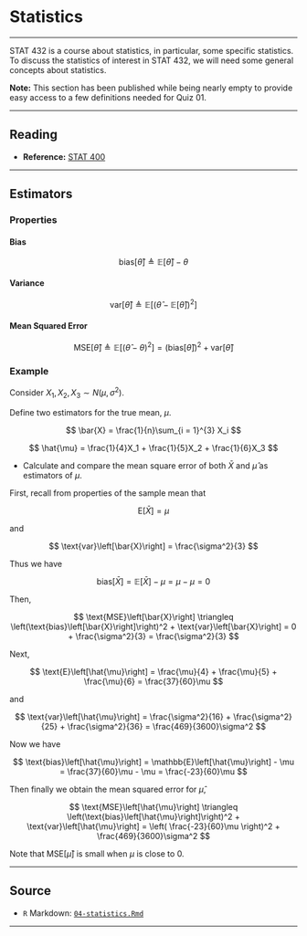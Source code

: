 # Statistics



***

STAT 432 is a course about statistics, in particular, some specific statistics. To discuss the statistics of interest in STAT 432, we will need some general concepts about statistics.

**Note:** This section has been published while being nearly empty to provide easy access to a few definitions needed for Quiz 01.

***

## Reading

- **Reference:** [STAT 400](http://stat400.org)

***

<!-- - TODO: Where we are going, estimating conditional means and distributions. -->
<!-- - TODO: estimation = learning. "learning from data." what are we learning about? often parameters. -->
<!-- - TODO: <http://stat400.org> -->
<!-- - TODO: <http://stat420.org> -->

<!-- ## Statistics -->

<!-- - TODO: parameters are a function of the population distribution -->
<!-- - TODO: statistics are a function of data. -->
<!-- - TODO: parameters:population::statistics::data -->
<!-- - TODO: statistic vs value of a statistic -->

## Estimators

<!-- - TODO: estimator vs estimate -->

### Properties

#### Bias

$$
\text{bias}\left[\hat{\theta}\right] \triangleq
\mathbb{E}\left[\hat{\theta}\right] - \theta
$$

#### Variance

$$
\text{var}\left[\hat{\theta}\right] \triangleq
\mathbb{E}\left[ \left( \hat{\theta} - \mathbb{E}\left[\hat{\theta}\right] \right)^2 \right]
$$

#### Mean Squared Error

$$
\text{MSE}\left[\hat{\theta}\right] \triangleq
\mathbb{E}\left[\left(\hat{\theta} - \theta\right)^2\right] =
\left(\text{bias}\left[\hat{\theta}\right]\right)^2 + 
\text{var}\left[\hat{\theta}\right]
$$

### Example

Consider $X_1, X_2, X_3 \sim N(\mu, \sigma^2)$.

Define two estimators for the true mean, $\mu$.

$$
\bar{X} = \frac{1}{n}\sum_{i = 1}^{3} X_i
$$

$$
\hat{\mu} = \frac{1}{4}X_1 + \frac{1}{5}X_2 + \frac{1}{6}X_3
$$

- Calculate and compare the mean square error of both $\bar{X}$ and $\hat{\mu}$ as estimators of $\mu$.

First, recall from properties of the sample mean that

$$
\text{E}\left[\bar{X}\right] = \mu
$$

and

$$
\text{var}\left[\bar{X}\right] = \frac{\sigma^2}{3}
$$

Thus we have

$$
\text{bias}\left[\bar{X}\right] = 
\mathbb{E}\left[\bar{X}\right] - \mu = 
\mu - \mu = 0
$$

Then, 

$$
\text{MSE}\left[\bar{X}\right] \triangleq
\left(\text{bias}\left[\bar{X}\right]\right)^2 +
\text{var}\left[\bar{X}\right] =
0 + \frac{\sigma^2}{3} = 
\frac{\sigma^2}{3}
$$

Next,

$$
\text{E}\left[\hat{\mu}\right] = \frac{\mu}{4} + \frac{\mu}{5} + \frac{\mu}{6} = \frac{37}{60}\mu
$$

and

$$
\text{var}\left[\hat{\mu}\right] = \frac{\sigma^2}{16} + \frac{\sigma^2}{25} + \frac{\sigma^2}{36} = \frac{469}{3600}\sigma^2
$$

Now we have

$$
\text{bias}\left[\hat{\mu}\right] = 
\mathbb{E}\left[\hat{\mu}\right] - \mu = 
\frac{37}{60}\mu - \mu = \frac{-23}{60}\mu
$$

Then finally we obtain the mean squared error for $\hat{\mu}$, 

$$
\text{MSE}\left[\hat{\mu}\right] \triangleq
\left(\text{bias}\left[\hat{\mu}\right]\right)^2 +
\text{var}\left[\hat{\mu}\right] =
\left( \frac{-23}{60}\mu \right)^2 +
\frac{469}{3600}\sigma^2
$$

Note that $\text{MSE}\left[\hat{\mu}\right]$ is small when $\mu$ is close to 0.

<!-- #### Consistency -->

<!-- An estimator $\hat{\theta}_n$ is said to be a **consistent estimator** of $\theta$ if, for any positive $\epsilon$, -->

<!-- $$ -->
<!-- \lim_{n \rightarrow \infty} P\left( \left| \hat{\theta}_n - \theta \right| \leq  \epsilon\right) =1 -->
<!-- $$ -->

<!-- or, equivalently, -->

<!-- $$ -->
<!-- \lim_{n \rightarrow \infty} P\left( \left| \hat{\theta}_n - \theta \right| >  \epsilon\right) =0 -->
<!-- $$ -->

<!-- We say that $\hat{\theta}_n$ **converges in probability** to $\theta$ and we write $\hat{\theta}_n \overset P \rightarrow \theta$. -->

<!-- ### Methods -->

<!-- - TODO: MLE -->

<!-- Given a random sample $X_1, X_2, \ldots, X_n$ from a population with parameter $\theta$ and density or mass $f(x \mid \theta)$, we have: -->

<!-- The Likelihood, $L(\theta)$, -->

<!-- $$ -->
<!-- L(\theta) = f(x_1, x_2, \ldots, x_n) = \prod_{i = 1}^{n} f(x_i \mid \theta) -->
<!-- $$ -->

<!-- The **Maximum Likelihood Estimator**, $\hat{\theta}$ -->

<!-- $$ -->
<!-- \hat{\theta} =  \underset{\theta}{\text{argmax}} \ L(\theta) = \underset{\theta}{\text{argmax}} \ \log L(\theta) -->
<!-- $$ -->


<!-- - TODO: Invariance Principle -->

<!-- If $\hat{\theta}$ is the MLE of $\theta$ and the function $h(\theta)$ is continuous, then $h(\hat{\theta})$ is the MLE of $h(\theta)$. -->

<!-- - TODO: MOM -->

<!-- - TODO: https://daviddalpiaz.github.io/stat3202-sp19/notes/fitting.html -->

<!-- - TODO: ECDF: https://en.wikipedia.org/wiki/Empirical_distribution_function -->

***

## Source

- `R` Markdown: [`04-statistics.Rmd`](04-statistics.Rmd)

***
